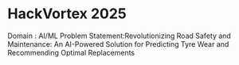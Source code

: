 # HackVortex 2025
Domain : AI/ML
Problem Statement:Revolutionizing Road Safety and Maintenance: An AI-Powered Solution for Predicting Tyre Wear and Recommending Optimal Replacements
